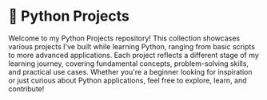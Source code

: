 # 🐍 Python Projects

Welcome to my Python Projects repository! This collection showcases various projects I've built while learning Python, ranging from basic scripts to more advanced applications. Each project reflects a different stage of my learning journey, covering fundamental concepts, problem-solving skills, and practical use cases. Whether you're a beginner looking for inspiration or just curious about Python applications, feel free to explore, learn, and contribute!
